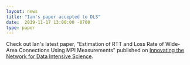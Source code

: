 ```yaml
---
layout: news
title: "Ian's paper accepted to DLS"
date:  2019-11-17 13:00:00 -0700
type: paper
---
```


Check out Ian's latest paper, "Estimation of RTT and Loss Rate of Wide-Area Connections Using MPI Measurements" published on [Innovating the Network for Data Intensive Science](https://sc19.supercomputing.org/presentation/?id=ws_indis107&sess=sess103).

